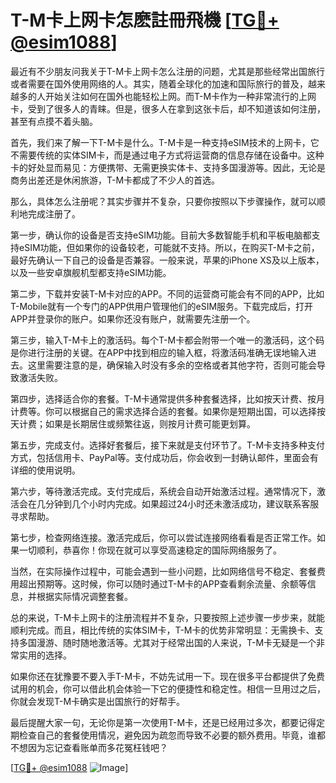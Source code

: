 # T-M卡上网卡怎麽註冊飛機 [[TG💪+ @esim1088](https://t.me/s/esim1088)]

最近有不少朋友问我关于T-M卡上网卡怎么注册的问题，尤其是那些经常出国旅行或者需要在国外使用网络的人。其实，随着全球化的加速和国际旅行的普及，越来越多的人开始关注如何在国外也能轻松上网。而T-M卡作为一种非常流行的上网卡，受到了很多人的青睐。但是，很多人在拿到这张卡后，却不知道该如何注册，甚至有点摸不着头脑。

首先，我们来了解一下T-M卡是什么。T-M卡是一种支持eSIM技术的上网卡，它不需要传统的实体SIM卡，而是通过电子方式将运营商的信息存储在设备中。这种卡的好处显而易见：方便携带、无需更换实体卡、支持多国漫游等。因此，无论是商务出差还是休闲旅游，T-M卡都成了不少人的首选。

那么，具体怎么注册呢？其实步骤并不复杂，只要你按照以下步骤操作，就可以顺利地完成注册了。

第一步，确认你的设备是否支持eSIM功能。目前大多数智能手机和平板电脑都支持eSIM功能，但如果你的设备较老，可能就不支持。所以，在购买T-M卡之前，最好先确认一下自己的设备是否兼容。一般来说，苹果的iPhone XS及以上版本，以及一些安卓旗舰机型都支持eSIM功能。

第二步，下载并安装T-M卡对应的APP。不同的运营商可能会有不同的APP，比如T-Mobile就有一个专门的APP供用户管理他们的eSIM服务。下载完成后，打开APP并登录你的账户。如果你还没有账户，就需要先注册一个。

第三步，输入T-M卡上的激活码。每个T-M卡都会附带一个唯一的激活码，这个码是你进行注册的关键。在APP中找到相应的输入框，将激活码准确无误地输入进去。这里需要注意的是，确保输入时没有多余的空格或者其他字符，否则可能会导致激活失败。

第四步，选择适合你的套餐。T-M卡通常提供多种套餐选择，比如按天计费、按月计费等。你可以根据自己的需求选择合适的套餐。如果你是短期出国，可以选择按天计费；如果是长期居住或频繁往返，则按月计费可能更划算。

第五步，完成支付。选择好套餐后，接下来就是支付环节了。T-M卡支持多种支付方式，包括信用卡、PayPal等。支付成功后，你会收到一封确认邮件，里面会有详细的使用说明。

第六步，等待激活完成。支付完成后，系统会自动开始激活过程。通常情况下，激活会在几分钟到几个小时内完成。如果超过24小时还未激活成功，建议联系客服寻求帮助。

第七步，检查网络连接。激活完成后，你可以尝试连接网络看看是否正常工作。如果一切顺利，恭喜你！你现在就可以享受高速稳定的国际网络服务了。

当然，在实际操作过程中，可能会遇到一些小问题，比如网络信号不稳定、套餐费用超出预期等。这时候，你可以随时通过T-M卡的APP查看剩余流量、余额等信息，并根据实际情况调整套餐。

总的来说，T-M卡上网卡的注册流程并不复杂，只要按照上述步骤一步步来，就能顺利完成。而且，相比传统的实体SIM卡，T-M卡的优势非常明显：无需换卡、支持多国漫游、随时随地激活等。尤其对于经常出国的人来说，T-M卡无疑是一个非常实用的选择。

如果你还在犹豫要不要入手T-M卡，不妨先试用一下。现在很多平台都提供了免费试用的机会，你可以借此机会体验一下它的便捷性和稳定性。相信一旦用过之后，你就会发现T-M卡确实是出国旅行的好帮手。

最后提醒大家一句，无论你是第一次使用T-M卡，还是已经用过多次，都要记得定期检查自己的套餐使用情况，避免因为疏忽而导致不必要的额外费用。毕竟，谁都不想因为忘记查看账单而多花冤枉钱吧？

[[TG💪+ @esim1088](https://t.me/s/esim1088) ![Image](https://i.postimg.cc/4NQfJmqS/Snipaste-2025-05-13-00-14-12.png)]